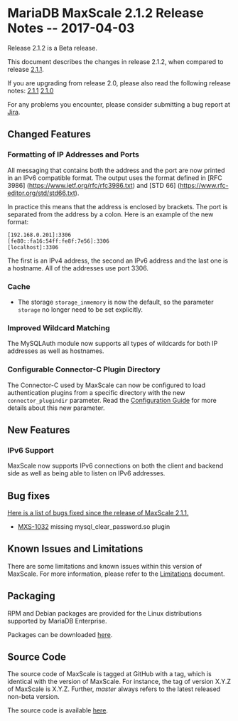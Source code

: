# MariaDB MaxScale 2.1.2 Release Notes -- 2017-04-03

Release 2.1.2 is a Beta release.

This document describes the changes in release 2.1.2, when compared to
release [2.1.1](MaxScale-2.1.1-Release-Notes.md).

If you are upgrading from release 2.0, please also read the following
release notes:
[2.1.1](./MaxScale-2.1.1-Release-Notes.md)
[2.1.0](./MaxScale-2.1.0-Release-Notes.md)

For any problems you encounter, please consider submitting a bug
report at [Jira](https://jira.mariadb.org).

## Changed Features

### Formatting of IP Addresses and Ports

All messaging that contains both the address and the port are now printed in an
IPv6 compatible format. The output uses the format defined in
[RFC 3986] (https://www.ietf.org/rfc/rfc3986.txt) and
[STD 66] (https://www.rfc-editor.org/std/std66.txt).

In practice this means that the address is enclosed by brackets. The port is
separated from the address by a colon. Here is an example of the new format:

```
[192.168.0.201]:3306
[fe80::fa16:54ff:fe8f:7e56]:3306
[localhost]:3306
```

The first is an IPv4 address, the second an IPv6 address and the last one is a
hostname. All of the addresses use port 3306.

### Cache

* The storage `storage_inmemory` is now the default, so the parameter
  `storage` no longer need to be set explicitly.

### Improved Wildcard Matching

The MySQLAuth module now supports all types of wildcards for both IP addresses
as well as hostnames.

### Configurable Connector-C Plugin Directory

The Connector-C used by MaxScale can now be configured to load authentication
plugins from a specific directory with the new `connector_plugindir`
parameter. Read the [Configuration Guide](../Getting-Started/Configuration-Guide.md)
for more details about this new parameter.

## New Features

### IPv6 Support

MaxScale now supports IPv6 connections on both the client and backend side as
well as being able to listen on IPv6 addresses.

## Bug fixes

[Here is a list of bugs fixed since the release of MaxScale 2.1.1.](https://jira.mariadb.org/issues/?jql=project%20%3D%20MXS%20AND%20issuetype%20%3D%20Bug%20AND%20resolution%20in%20(Fixed%2C%20Done)%20AND%20fixVersion%20%3D%202.1.2%20AND%20fixVersion%20NOT%20IN%20(2.1.1))

* [MXS-1032](https://jira.mariadb.org/browse/MXS-1032) missing mysql_clear_password.so plugin

## Known Issues and Limitations

There are some limitations and known issues within this version of MaxScale.
For more information, please refer to the [Limitations](../About/Limitations.md) document.

## Packaging

RPM and Debian packages are provided for the Linux distributions supported
by MariaDB Enterprise.

Packages can be downloaded [here](https://mariadb.com/resources/downloads).

## Source Code

The source code of MaxScale is tagged at GitHub with a tag, which is identical
with the version of MaxScale. For instance, the tag of version X.Y.Z of MaxScale
is X.Y.Z. Further, *master* always refers to the latest released non-beta version.

The source code is available [here](https://github.com/mariadb-corporation/MaxScale).
